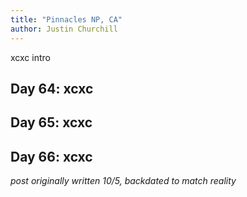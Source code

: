 ```yaml
---
title: "Pinnacles NP, CA"
author: Justin Churchill
---
```

xcxc intro

## Day 64: xcxc
<!-- 8/23 -->

## Day 65: xcxc
<!-- 8/24 -->

## Day 66: xcxc
<!-- 8/25 -->

_post originally written 10/5, backdated to match reality_
